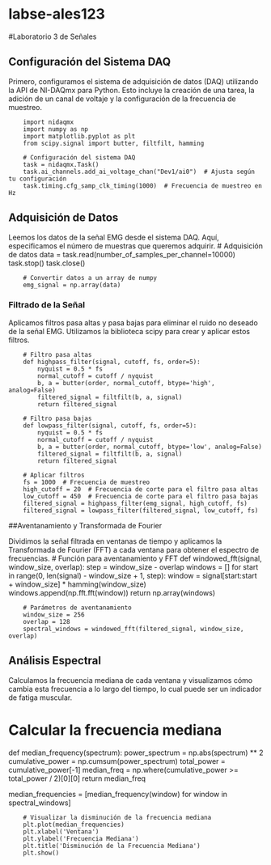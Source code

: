 # labse-ales123
#Laboratorio 3 de Señales
  
  ## Configuración del Sistema DAQ

Primero, configuramos el sistema de adquisición de datos (DAQ) utilizando la API de NI-DAQmx para Python. Esto incluye la creación de una tarea, la adición de un canal de voltaje y la configuración de la frecuencia de muestreo.

		import nidaqmx
		import numpy as np
		import matplotlib.pyplot as plt
		from scipy.signal import butter, filtfilt, hamming

		# Configuración del sistema DAQ
		task = nidaqmx.Task()
		task.ai_channels.add_ai_voltage_chan("Dev1/ai0")  # Ajusta según tu configuración
		task.timing.cfg_samp_clk_timing(1000)  # Frecuencia de muestreo en Hz
  ## Adquisición de Datos
Leemos los datos de la señal EMG desde el sistema DAQ. Aquí, especificamos el número de muestras que queremos adquirir.
		# Adquisición de datos
		data = task.read(number_of_samples_per_channel=10000)
		task.stop()
		task.close()

		# Convertir datos a un array de numpy
		emg_signal = np.array(data)

### Filtrado de la Señal
Aplicamos filtros pasa altas y pasa bajas para eliminar el ruido no deseado de la señal EMG. Utilizamos la biblioteca scipy para crear y aplicar estos filtros.

		# Filtro pasa altas
		def highpass_filter(signal, cutoff, fs, order=5):
			nyquist = 0.5 * fs
			normal_cutoff = cutoff / nyquist
			b, a = butter(order, normal_cutoff, btype='high', analog=False)
			filtered_signal = filtfilt(b, a, signal)
			return filtered_signal

		# Filtro pasa bajas
		def lowpass_filter(signal, cutoff, fs, order=5):
			nyquist = 0.5 * fs
			normal_cutoff = cutoff / nyquist
			b, a = butter(order, normal_cutoff, btype='low', analog=False)
			filtered_signal = filtfilt(b, a, signal)
			return filtered_signal

		# Aplicar filtros
		fs = 1000  # Frecuencia de muestreo
		high_cutoff = 20  # Frecuencia de corte para el filtro pasa altas
		low_cutoff = 450  # Frecuencia de corte para el filtro pasa bajas
		filtered_signal = highpass_filter(emg_signal, high_cutoff, fs)
		filtered_signal = lowpass_filter(filtered_signal, low_cutoff, fs)

##Aventanamiento y Transformada de Fourier

Dividimos la señal filtrada en ventanas de tiempo y aplicamos la Transformada de Fourier (FFT) a cada ventana para obtener el espectro de frecuencias.
		# Función para aventanamiento y FFT
		def windowed_fft(signal, window_size, overlap):
			step = window_size - overlap
			windows = []
			for start in range(0, len(signal) - window_size + 1, step):
				window = signal[start:start + window_size] * hamming(window_size)
				windows.append(np.fft.fft(window))
			return np.array(windows)

		# Parámetros de aventanamiento
		window_size = 256
		overlap = 128
		spectral_windows = windowed_fft(filtered_signal, window_size, overlap)
## Análisis Espectral
Calculamos la frecuencia mediana de cada ventana y visualizamos cómo cambia esta frecuencia a lo largo del tiempo, lo cual puede ser un indicador de fatiga muscular.

# Calcular la frecuencia mediana
def median_frequency(spectrum):
    power_spectrum = np.abs(spectrum) ** 2
    cumulative_power = np.cumsum(power_spectrum)
    total_power = cumulative_power[-1]
    median_freq = np.where(cumulative_power >= total_power / 2)[0][0]
    return median_freq

median_frequencies = [median_frequency(window) for window in spectral_windows]

		# Visualizar la disminución de la frecuencia mediana
		plt.plot(median_frequencies)
		plt.xlabel('Ventana')
		plt.ylabel('Frecuencia Mediana')
		plt.title('Disminución de la Frecuencia Mediana')
		plt.show()
